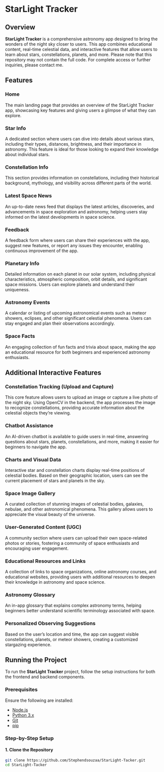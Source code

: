 # StarLight Tracker

## Overview

**StarLight Tracker** is a comprehensive astronomy app designed to bring the wonders of the night sky closer to users. This app combines educational content, real-time celestial data, and interactive features that allow users to learn about stars, constellations, planets, and more. Please note that this repository may not contain the full code. For complete access or further inquiries, please contact me.

## Features

### Home
The main landing page that provides an overview of the StarLight Tracker app, showcasing key features and giving users a glimpse of what they can explore.

### Star Info
A dedicated section where users can dive into details about various stars, including their types, distances, brightness, and their importance in astronomy. This feature is ideal for those looking to expand their knowledge about individual stars.

### Constellation Info
This section provides information on constellations, including their historical background, mythology, and visibility across different parts of the world.

### Latest Space News
An up-to-date news feed that displays the latest articles, discoveries, and advancements in space exploration and astronomy, helping users stay informed on the latest developments in space science.

### Feedback
A feedback form where users can share their experiences with the app, suggest new features, or report any issues they encounter, enabling continuous improvement of the app.

### Planetary Info
Detailed information on each planet in our solar system, including physical characteristics, atmospheric composition, orbit details, and significant space missions. Users can explore planets and understand their uniqueness.

### Astronomy Events
A calendar or listing of upcoming astronomical events such as meteor showers, eclipses, and other significant celestial phenomena. Users can stay engaged and plan their observations accordingly.

### Space Facts
An engaging collection of fun facts and trivia about space, making the app an educational resource for both beginners and experienced astronomy enthusiasts.

## Additional Interactive Features

### Constellation Tracking (Upload and Capture)
This core feature allows users to upload an image or capture a live photo of the night sky. Using OpenCV in the backend, the app processes the image to recognize constellations, providing accurate information about the celestial objects they’re viewing.

### Chatbot Assistance
An AI-driven chatbot is available to guide users in real-time, answering questions about stars, planets, constellations, and more, making it easier for beginners to navigate the app.

### Charts and Visual Data
Interactive star and constellation charts display real-time positions of celestial bodies. Based on their geographic location, users can see the current placement of stars and planets in the sky.

### Space Image Gallery
A curated collection of stunning images of celestial bodies, galaxies, nebulae, and other astronomical phenomena. This gallery allows users to appreciate the visual beauty of the universe.

### User-Generated Content (UGC)
A community section where users can upload their own space-related photos or stories, fostering a community of space enthusiasts and encouraging user engagement.

### Educational Resources and Links
A collection of links to space organizations, online astronomy courses, and educational websites, providing users with additional resources to deepen their knowledge in astronomy and space science.

### Astronomy Glossary
An in-app glossary that explains complex astronomy terms, helping beginners better understand scientific terminology associated with space.

### Personalized Observing Suggestions
Based on the user’s location and time, the app can suggest visible constellations, planets, or meteor showers, creating a customized stargazing experience.

## Running the Project

To run the **StarLight Tracker** project, follow the setup instructions for both the frontend and backend components.

### Prerequisites

Ensure the following are installed:

- [Node.js](https://nodejs.org/)
- [Python 3.x](https://www.python.org/downloads/)
- [Git](https://git-scm.com/downloads)
- [pip](https://pip.pypa.io/en/stable/)

### Step-by-Step Setup

#### 1. Clone the Repository

```bash
git clone https://github.com/Stephendsouzaa/StarLight-Tacker.git
cd StarLight-Tacker
